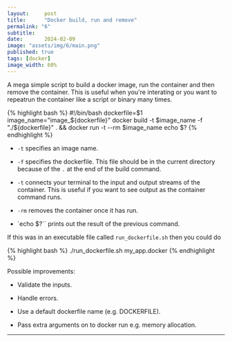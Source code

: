```yaml
---
layout:     post
title:      "Docker build, run and remove"
permalink: "6"
subtitle:   
date:       2024-02-09
image: "assets/img/6/main.png"
published: true
tags: [docker]
image_width: 60%
---
```


A mega simple script to build a docker image, run the container and then remove the container. This is useful when you're interating or you want to repeatrun the container like a script or binary many times.

{% highlight bash %}
#!/bin/bash
dockerfile=$1
image_name="image_${dockerfile}"
docker build -t $image_name -f "./${dockerfile}" . && docker run -t --rm $image_name
echo $?
{% endhighlight %}

* `-t` specifies an image name.

* `-f` specifies the dockerfile. This file should be in the current directory because of the `.` at the end of the build command.

* `-t` connects your terminal to the input and output streams of the container. This is useful if you want to see output as the container command runs.

* `-rm` removes the container once it has run.

* `echo $?`` prints out the result of the previous command.

If this was in an executable file called `run_dockerfile.sh` then you could do

{% highlight bash %}
./run_dockerfile.sh my_app.docker
{% endhighlight %}

Possible improvements:

* Validate the inputs.

* Handle errors.

* Use a default dockerfile name (e.g. DOCKERFILE).

* Pass extra arguments on to docker run e.g. memory allocation.


_____